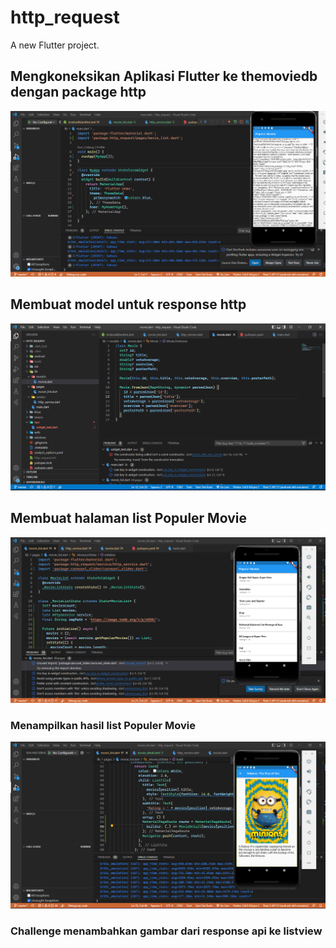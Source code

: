 # http_request

A new Flutter project.

## Mengkoneksikan Aplikasi Flutter ke themoviedb dengan package http 
![plot](images/1.png)
## Membuat model untuk response http
![plot](images/2.png)
## Membuat halaman list Populer Movie 
![plot](images/3.png)
### Menampilkan hasil list Populer Movie
![plot](images/4.png)
### Challenge menambahkan gambar dari response api ke listview

 
